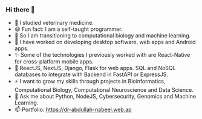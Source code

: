 ### Hi there 👋

<!--
**m-abdullah-nabeel/m-abdullah-nabeel** is a ✨ _special_ ✨ repository because its `README.md` (this file) appears on your GitHub profile.
Here are some ideas to get you started:
-->

- 🔭 I studied veterinary medicine.
- 😄 Fun fact: I am a self-taught programmer.
- 🤔 So I am transitioning to computational biology and machine learning.
- 🌱 I have worked on developing desktop software, web apps and Android apps.
- ✨ Some of the technologies I previously worked with are React-Native for cross-platform mobile apps.
- 👯 ReactJS, NextJS, Django, Flask for web apps. SQL and NoSQL databases to integrate with Backend in FastAPI or ExpressJS.
- ⚡ I want to grow my skills through projects in Bioinformatics, Computational Biology, Computational Neuroscience and Data Science.
- 💬 Ask me about Python, NodeJS, Cybersecurity, Genomics and Machine Learning.
- 📫 Portfolio: https://dr-abdullah-nabeel.web.ap
<!--
- ⚡ Fun fact: ...
-->
